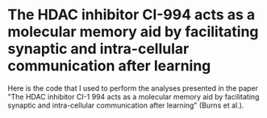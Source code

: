 # The HDAC inhibitor CI-994 acts as a molecular memory aid by facilitating synaptic and intra-cellular communication after learning
Here is the code that I used to perform the analyses presented in the paper "The HDAC inhibitor CI-1 994 acts as a molecular memory aid by facilitating synaptic and intra-cellular communication after learning" (Burns et al.).

